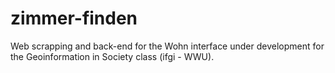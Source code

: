 # zimmer-finden
Web scrapping and back-end for the Wohn interface under development for the Geoinformation in Society class (ifgi - WWU). 
